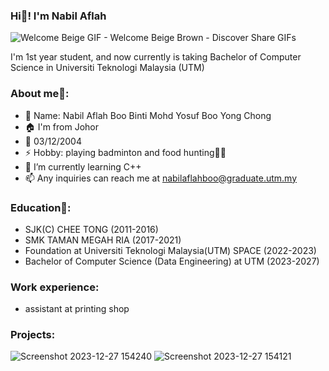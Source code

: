 ### Hi👋! I'm Nabil Aflah
![Welcome Beige GIF - Welcome Beige Brown - Discover   Share GIFs](https://github.com/aflahh12/aflahh12/assets/147508136/9fc0048e-1289-4ec0-bbe6-87f75c7df055)

I'm 1st year student, and now currently is taking Bachelor of Computer Science in Universiti Teknologi Malaysia (UTM)

### About me🧐:
- 🌺 Name: Nabil Aflah Boo Binti Mohd Yosuf Boo Yong Chong
- 🏠 I'm from Johor
- 🎂 03/12/2004
- ⚡ Hobby: playing badminton and food hunting🥨🥐
- 🌱 I’m currently learning C++
- 📫 Any inquiries can reach me at nabilaflahboo@graduate.utm.my

### Education🏫:
- SJK(C) CHEE TONG (2011-2016)
- SMK TAMAN MEGAH RIA (2017-2021)
- Foundation at Universiti Teknologi Malaysia(UTM) SPACE (2022-2023)
- Bachelor of Computer Science (Data Engineering) at UTM (2023-2027)

### Work experience:
- assistant at printing shop

### Projects:
![Screenshot 2023-12-27 154240](https://github.com/aflahh12/aflahh12/assets/147508136/d462fc37-cf90-48a1-aafc-437f176479d1)
![Screenshot 2023-12-27 154121](https://github.com/aflahh12/aflahh12/assets/147508136/ef253314-dd89-413f-be60-fe961cc90123)

<!--
**aflahh12/aflahh12** is a ✨ _special_ ✨ repository because its `README.md` (this file) appears on your GitHub profile.

Here are some ideas to get you started:

- 🔭 I’m currently working on ...
- 🌱 I’m currently learning ...
- 👯 I’m looking to collaborate on ...
- 🤔 I’m looking for help with ...
- 💬 Ask me about ...
-  ...
- 😄 Pronouns: ...
- ⚡ Fun fact: ...
-->
